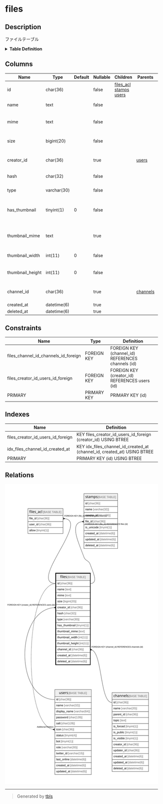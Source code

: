 # files

## Description

ファイルテーブル

<details>
<summary><strong>Table Definition</strong></summary>

```sql
CREATE TABLE `files` (
  `id` char(36) NOT NULL,
  `name` text NOT NULL,
  `mime` text NOT NULL,
  `size` bigint(20) NOT NULL,
  `creator_id` char(36) DEFAULT NULL,
  `hash` char(32) NOT NULL,
  `type` varchar(30) NOT NULL DEFAULT '',
  `has_thumbnail` tinyint(1) NOT NULL DEFAULT '0',
  `thumbnail_mime` text,
  `thumbnail_width` int(11) NOT NULL DEFAULT '0',
  `thumbnail_height` int(11) NOT NULL DEFAULT '0',
  `channel_id` char(36) DEFAULT NULL,
  `created_at` datetime(6) DEFAULT NULL,
  `deleted_at` datetime(6) DEFAULT NULL,
  PRIMARY KEY (`id`),
  KEY `files_creator_id_users_id_foreign` (`creator_id`),
  KEY `idx_files_channel_id_created_at` (`channel_id`,`created_at`),
  CONSTRAINT `files_channel_id_channels_id_foreign` FOREIGN KEY (`channel_id`) REFERENCES `channels` (`id`) ON DELETE SET NULL ON UPDATE CASCADE,
  CONSTRAINT `files_creator_id_users_id_foreign` FOREIGN KEY (`creator_id`) REFERENCES `users` (`id`) ON UPDATE CASCADE
) ENGINE=InnoDB DEFAULT CHARSET=utf8mb4
```

</details>

## Columns

| Name | Type | Default | Nullable | Children | Parents | Comment |
| ---- | ---- | ------- | -------- | -------- | ------- | ------- |
| id | char(36) |  | false | [files_acl](files_acl.md) [stamps](stamps.md) [users](users.md) |  |  |
| name | text |  | false |  |  | ファイル名 |
| mime | text |  | false |  |  | ファイルMIMEタイプ |
| size | bigint(20) |  | false |  |  | ファイルサイズ(byte) |
| creator_id | char(36) |  | true |  | [users](users.md) | ファイル作成者UUID |
| hash | char(32) |  | false |  |  | MD5ハッシュ |
| type | varchar(30) |  | false |  |  | ファイルタイプ |
| has_thumbnail | tinyint(1) | 0 | false |  |  | サムネイル画像を持っているか |
| thumbnail_mime | text |  | true |  |  | サムネイル画像MIMEタイプ |
| thumbnail_width | int(11) | 0 | false |  |  | サムネイル画像幅 |
| thumbnail_height | int(11) | 0 | false |  |  | サムネイル画像高さ |
| channel_id | char(36) |  | true |  | [channels](channels.md) | 所属チャンネルUUID |
| created_at | datetime(6) |  | true |  |  |  |
| deleted_at | datetime(6) |  | true |  |  |  |

## Constraints

| Name | Type | Definition |
| ---- | ---- | ---------- |
| files_channel_id_channels_id_foreign | FOREIGN KEY | FOREIGN KEY (channel_id) REFERENCES channels (id) |
| files_creator_id_users_id_foreign | FOREIGN KEY | FOREIGN KEY (creator_id) REFERENCES users (id) |
| PRIMARY | PRIMARY KEY | PRIMARY KEY (id) |

## Indexes

| Name | Definition |
| ---- | ---------- |
| files_creator_id_users_id_foreign | KEY files_creator_id_users_id_foreign (creator_id) USING BTREE |
| idx_files_channel_id_created_at | KEY idx_files_channel_id_created_at (channel_id, created_at) USING BTREE |
| PRIMARY | PRIMARY KEY (id) USING BTREE |

## Relations

![er](files.svg)

---

> Generated by [tbls](https://github.com/k1LoW/tbls)
